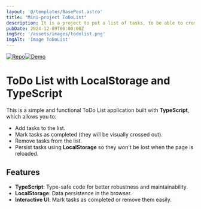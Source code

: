 ```yaml
---
layout: '@/templates/BasePost.astro'
title: "Mini-project ToDoList"
description: It is a project to put a list of tasks, to be able to cross out the task done and delete as you like.
pubDate: 2024-12-09T00:00:00Z
imgSrc: '/assets/images/todolist.png'
imgAlt: 'Image ToDoList'
---
```


[![Repo](https://img.shields.io/badge/Repo-Link-blue?logo=github)](https://github.com/crisky94/todoList)[![Demo](https://img.shields.io/badge/Demo-Live-green?logo=vercel)](https://todo-list-five-inky.vercel.app/)


# ToDo List with LocalStorage and TypeScript

This is a simple and functional ToDo List application built with **TypeScript**, which allows you to:

- Add tasks to the list.
- Mark tasks as completed (they will be visually crossed out).
- Remove tasks from the list.
- Persist tasks using **LocalStorage** so they won't be lost when the page is reloaded.

## Features

- **TypeScript**: Type-safe code for better robustness and maintainability.
- **LocalStorage**: Data persistence in the browser.
- **Interactive UI**: Mark tasks as completed or remove them easily.




